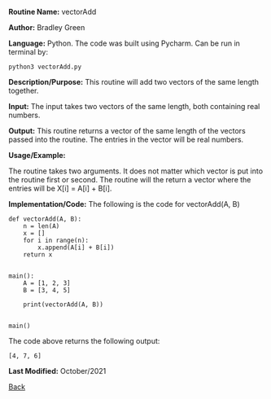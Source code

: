 
**Routine Name:**           vectorAdd

**Author:** Bradley Green

**Language:** Python. The code was built using Pycharm. Can be run in terminal by:


    python3 vectorAdd.py


**Description/Purpose:** This routine will add two vectors of the same length together.

**Input:** The input takes two vectors of the same length, both containing real numbers.

**Output:** This routine returns a vector of the same length of the vectors passed into the routine.  The entries in the vector will be real numbers.  

**Usage/Example:**

The routine takes two arguments. It does not matter which vector is put into the routine first or second. The routine will the return a vector where the 
entries will be X[i] = A[i] + B[i].


**Implementation/Code:** The following is the code for vectorAdd(A, B)


    def vectorAdd(A, B):
        n = len(A)
        x = []
        for i in range(n):
            x.append(A[i] + B[i])
        return x
      
      
    main():
        A = [1, 2, 3]
        B = [3, 4, 5]
        
        print(vectorAdd(A, B))
        
        
    main()
    
    
The code above returns the following output:

    [4, 7, 6]
    
   

**Last Modified:** October/2021

[Back](../README.md)
